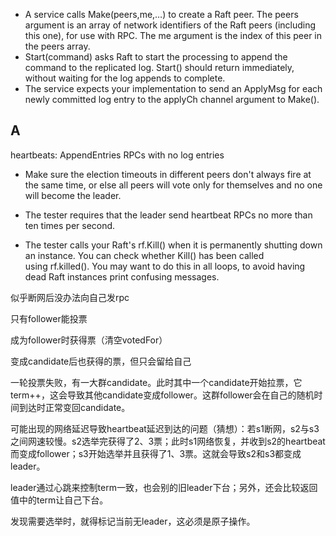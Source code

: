 - A service calls Make(peers,me,…) to create a Raft peer. The peers argument is an array of network identifiers of the Raft peers (including this one), for use with RPC. The me argument is the index of this peer in the peers array.
- Start(command) asks Raft to start the processing to append the command to the replicated log. Start() should return immediately, without waiting for the log appends to complete.
- The service expects your implementation to send an ApplyMsg for each newly committed log entry to the applyCh channel argument to Make().

## A 

heartbeats: AppendEntries RPCs with no log entries

- Make sure the election timeouts in different peers don't always fire at the same time, or else all peers will vote only for themselves and no one will become the leader.
- The tester requires that the leader send heartbeat RPCs no more than ten times per second.

- The tester calls your Raft's rf.Kill() when it is permanently shutting down an instance. You can check whether Kill() has been called using rf.killed(). You may want to do this in all loops, to avoid having dead Raft instances print confusing messages.

似乎断网后没办法向自己发rpc

只有follower能投票

成为follower时获得票（清空votedFor）

变成candidate后也获得的票，但只会留给自己

一轮投票失败，有一大群candidate。此时其中一个candidate开始拉票，它term++，这会导致其他candidate变成follower。这群follower会在自己的随机时间到达时正常变回candidate。

可能出现的网络延迟导致heartbeat延迟到达的问题（猜想）：若s1断网，s2与s3之间网速较慢。s2选举完获得了2、3票；此时s1网络恢复，并收到s2的heartbeat而变成follower；s3开始选举并且获得了1、3票。这就会导致s2和s3都变成leader。

leader通过心跳来控制term一致，也会别的旧leader下台；另外，还会比较返回值中的term让自己下台。

发现需要选举时，就得标记当前无leader，这必须是原子操作。
























